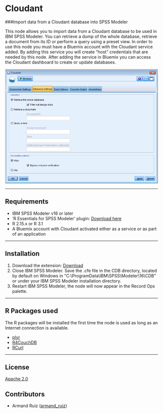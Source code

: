 # Cloudant
###Import data from a Cloudant database into SPSS Modeler

This node allows you to import data from a Cloudant database to be used in IBM SPSS Modeler.  You can retrieve a dump of the whole database, retrieve a document from its ID or perform a query using a preset view.  In order to use this node you must have a Bluemix account with the Cloudant service added.  By adding this service you will create “host” credentials that are needed by this node.  After adding the service in Bluemix you can access the Cloudant dashboard to create or update databases.    

![Diaglog](https://github.com/IBMPredictiveAnalytics/Cloudant/blob/master/Screenshot/Illustration3_Dialog2.png?raw=true)

---
Requirements
----
-  IBM SPSS Modeler v16 or later
-  ‘R Essentials for SPSS Modeler’ plugin: [Download here][7]
-  R 2.15.x or R 3.1
-  A Bluemix account with Cloudant activated either as a service or as part of an application

---
Installation
----

1. Download the extension: [Download][3] 
2. Close IBM SPSS Modeler. Save the .cfe file in the CDB directory, located by default on Windows in "C:\ProgramData\IBM\SPSS\Modeler\16\CDB" or under your IBM SPSS Modeler installation directory.
3. Restart IBM SPSS Modeler, the node will now appear in the Record Ops palette.

---
R Packages used
----
The R packages will be installed the first time the node is used as long as an Internet connection is available.
-  [plyr][4]
-  [R4CouchDB][9]
-  [RCurl][10]

---
License
----

[Apache 2.0][1]


Contributors
----

  - Armand Ruiz ([armand_ruiz](https://twitter.com/armand_ruiz))



[1]: http://www.apache.org/licenses/LICENSE-2.0.html
[3]: https://github.com/IBMPredictiveAnalytics/Cloudant/blob/master/Source%20Code/Cloudant.cfe
[4]:https://cran.r-project.org/web/packages/plyr/
[7]:https://developer.ibm.com/predictiveanalytics/downloads/#tab2
[8]: https://developer.ibm.com/predictiveanalytics/downloads/
[9]: https://cran.r-project.org/web/packages/R4CouchDB/
[10]: https://cran.r-project.org/web/packages/RCurl/index.html
